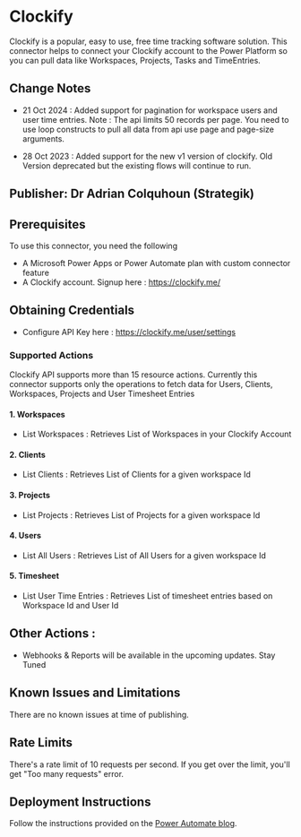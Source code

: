 # Clockify

Clockify is a popular, easy to use, free time tracking software solution. This connector helps to connect your Clockify account to the Power Platform so you can pull data like Workspaces, Projects, Tasks and TimeEntries.

## Change Notes 

- 21 Oct 2024 : Added support for pagination for workspace users and user time entries. Note : The api limits 50 records per page. You need to use loop constructs to pull all data from api use page and page-size arguments.

- 28 Oct 2023 : Added support for the new v1 version of clockify. Old Version deprecated but the existing flows will continue to run.

## Publisher: Dr Adrian Colquhoun (Strategik)

## Prerequisites

To use this connector, you need the following

- A Microsoft Power Apps or Power Automate plan with custom connector feature
- A Clockify account. Signup here : https://clockify.me/

## Obtaining Credentials
- Configure API Key here : https://clockify.me/user/settings


### Supported Actions
Clockify API supports more than 15 resource actions. Currently this connector supports only the operations to fetch data for Users, Clients, Workspaces, Projects and User Timesheet Entries

#### 1. Workspaces
- List Workspaces : Retrieves List of Workspaces in your Clockify Account

#### 2. Clients
- List Clients  : Retrieves List of Clients for a given workspace Id

#### 3. Projects
- List Projects : Retrieves List of Projects for a given workspace Id

#### 4. Users
- List All Users :  Retrieves List of All Users for a given workspace Id

#### 5. Timesheet
- List User Time Entries :  Retrieves List of timesheet entries based on Workspace Id and User Id

## Other Actions :
- Webhooks & Reports will be available in the upcoming updates. Stay Tuned


## Known Issues and Limitations
There are no known issues at time of publishing.

## Rate Limits
There's a rate limit of 10 requests per second. If you get over the limit, you'll get "Too many requests" error.


## Deployment Instructions
Follow the instructions provided on the [Power Automate blog](https://flow.microsoft.com/en-us/blog/import-a-connector-from-github-as-a-custom-connector/).